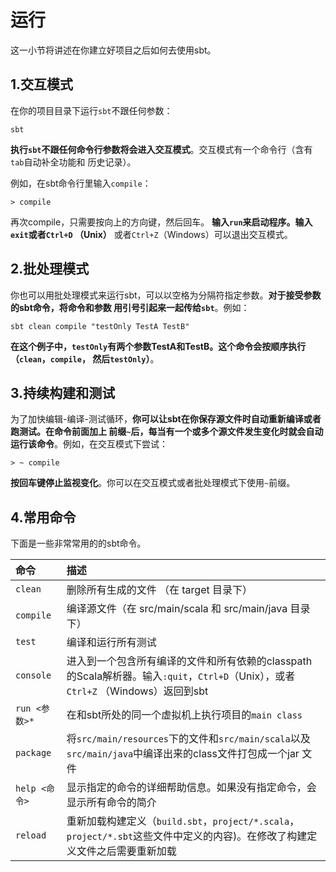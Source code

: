 运行
================================================================================
这一小节将讲述在你建立好项目之后如何去使用sbt。

## 1.交互模式
在你的项目目录下运行`sbt`不跟任何参数：
```shell
sbt
```
**执行`sbt`不跟任何命令行参数将会进入交互模式**。交互模式有一个命令行（含有`tab`自动补全功能和
历史记录）。

例如，在sbt命令行里输入`compile`：
```shell
> compile
```
再次compile，只需要按向上的方向键，然后回车。 **输入`run`来启动程序。输入`exit`或者`Ctrl+D` 
（Unix）** 或者`Ctrl+Z`（Windows）可以退出交互模式。

## 2.批处理模式
你也可以用批处理模式来运行sbt，可以以空格为分隔符指定参数。**对于接受参数的sbt命令，将命令和参数
用引号引起来一起传给`sbt`**。例如：
```shell
sbt clean compile "testOnly TestA TestB"
```
**在这个例子中，`testOnly`有两个参数TestA和TestB。这个命令会按顺序执行（`clean`，`compile`，
然后`testOnly`）**。

## 3.持续构建和测试
为了加快编辑-编译-测试循环，**你可以让sbt在你保存源文件时自动重新编译或者跑测试。在命令前面加上
前缀`~`后，每当有一个或多个源文件发生变化时就会自动运行该命令**。例如，在交互模式下尝试：
```shell
> ~ compile
```
**按回车键停止监视变化**。你可以在交互模式或者批处理模式下使用`~`前缀。

## 4.常用命令
下面是一些非常常用的的sbt命令。

| 命令 | 描述 |
|:---- |:---- |
| `clean` | 删除所有生成的文件 （在 target 目录下） |
| `compile` | 编译源文件（在 src/main/scala 和 src/main/java 目录下） |
| `test` | 编译和运行所有测试 |
| `console` | 进入到一个包含所有编译的文件和所有依赖的classpath的Scala解析器。输入`:quit`，`Ctrl+D`（Unix），或者`Ctrl+Z` （Windows）返回到sbt |
| `run <参数>*` | 在和sbt所处的同一个虚拟机上执行项目的`main class` |
| `package` | 将`src/main/resources`下的文件和`src/main/scala`以及`src/main/java`中编译出来的class文件打包成一个jar 文件 |
| `help <命令>` | 显示指定的命令的详细帮助信息。如果没有指定命令，会显示所有命令的简介 |
| `reload` | 重新加载构建定义（`build.sbt`，`project/*.scala`，`project/*.sbt`这些文件中定义的内容)。在修改了构建定义文件之后需要重新加载 | 

